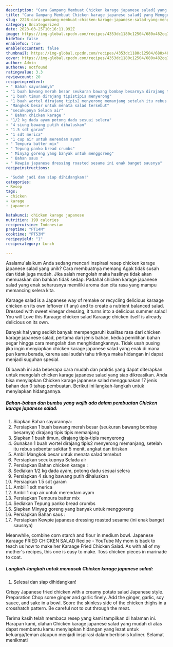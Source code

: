 ```yaml
---
description: "Cara Gampang Membuat Chicken karage japanese salad{ yang Menggugah Selera"
title: "Cara Gampang Membuat Chicken karage japanese salad{ yang Menggugah Selera"
slug: 2228-cara-gampang-membuat-chicken-karage-japanese-salad-yang-menggugah-selera
category: Uncategorized
date: 2023-03-25T10:16:11.992Z
image: https://img-global.cpcdn.com/recipes/4353dc1180c12504/680x482cq70/chicken-karage-japanese-salad-foto-resep-utama.jpg
hideToc: false
enableToc: true
enableTocContent: false
thumbnail: https://img-global.cpcdn.com/recipes/4353dc1180c12504/680x482cq70/chicken-karage-japanese-salad-foto-resep-utama.jpg
cover: https://img-global.cpcdn.com/recipes/4353dc1180c12504/680x482cq70/chicken-karage-japanese-salad-foto-resep-utama.jpg
author: Admin
authorAv: notfound
ratingvalue: 3.3
reviewcount: 20
recipeingredient:
- " Bahan sayurannya"
- "1 buah bawang merah besar seukuran bawang bombay besarnya dirajang tipis tipis memanjang"
- "1 buah timun dirajang tipistipis menyerong"
- "1 buah wortel dirajang tipis2 menyerong memanjang setelah itu rebus sebentar sekitar 5 menit angkat dan tiriskan"
- "Mangkok besar untuk menata salad tersebut"
- "secukupnya Selada air"
- " Bahan chicken karage "
- "1/2 kg dada ayam potong dadu sesuai selera"
- "4 siung bawang putih dihaluskan"
- "1.5 sdt garam"
- "1 sdt merica"
- "1 cup air untuk merendam ayam"
- " Tempura batter mix"
- " Tepung panko bread crumbs"
- " Minyag goreng yang banyak untuk menggoreng"
- " Bahan saus "
- " Kewpie japanese dressing roasted sesame ini enak banget sausnya"
recipeinstructions:

- "Sudah jadi dan siap dihidangkan!"
categories:
- Resep
tags:
- chicken
- karage
- japanese

katakunci: chicken karage japanese 
nutrition: 199 calories
recipecuisine: Indonesian
preptime: "PT14M"
cooktime: "PT53M"
recipeyield: "1"
recipecategory: Lunch

---
```



Asalamu'alaikum Anda sedang mencari inspirasi resep chicken karage japanese salad yang unik? Cara membuatnya memang Agak tidak susah dan tidak juga mudah. Jika salah mengolah maka hasilnya tidak akan memuaskan dan bahkan tidak sedap. Padahal chicken karage japanese salad yang enak seharusnya memiliki aroma dan cita rasa yang mampu memancing selera kita.


Karaage salad is a Japanese way of remake or recycling delicious karaage chicken on its own leftover (if any) and to create a nutrient balanced salad. Dressed with sweet vinegar dressing, it turns into a delicious summer salad! You will Love this Karaage chicken salad Karaage chicken itself is already delicious on its own.

Banyak hal yang sedikit banyak mempengaruhi kualitas rasa dari chicken karage japanese salad, pertama dari jenis bahan, kedua pemilihan bahan segar hingga cara mengolah dan menghidangkannya. Tidak usah pusing jika ingin menyiapkan chicken karage japanese salad yang enak di mana pun kamu berada, karena asal sudah tahu triknya maka hidangan ini dapat menjadi suguhan spesial.


Di bawah ini ada beberapa cara mudah dan praktis yang dapat diterapkan untuk mengolah chicken karage japanese salad yang siap dikreasikan. Anda bisa menyiapkan Chicken karage japanese salad menggunakan 17 jenis bahan dan 0 tahap pembuatan. Berikut ini langkah-langkah untuk menyiapkan hidangannya.

<!--inarticleads1-->

##### Bahan-bahan dan bumbu yang wajib ada dalam pembuatan Chicken karage japanese salad:

1. Siapkan  Bahan sayurannya:
1. Persiapkan 1 buah bawang merah besar (seukuran bawang bombay besarnya) dirajang tipis tipis memanjang
1. Siapkan 1 buah timun, dirajang tipis-tipis menyerong
1. Gunakan 1 buah wortel dirajang tipis2 menyerong memanjang, setelah itu rebus sebentar sekitar 5 menit, angkat dan tiriskan
1. Ambil Mangkok besar untuk menata salad tersebut
1. Persiapkan secukupnya Selada air
1. Persiapkan  Bahan chicken karage :
1. Sediakan 1/2 kg dada ayam, potong dadu sesuai selera
1. Persiapkan 4 siung bawang putih dihaluskan
1. Persiapkan 1.5 sdt garam
1. Ambil 1 sdt merica
1. Ambil 1 cup air untuk merendam ayam
1. Persiapkan  Tempura batter mix
1. Sediakan  Tepung panko bread crumbs
1. Siapkan  Minyag goreng yang banyak untuk menggoreng
1. Persiapkan  Bahan saus :
1. Persiapkan  Kewpie japanese dressing roasted sesame (ini enak banget sausnya)


Meanwhile, combine corn starch and flour in medium bowl. Japanese Karaage FRIED CHICKEN SALAD Recipe - YouTube My mom is back to teach us how to make her Karaage Fried Chicken Salad. As with all of my mother&#39;s recipes, this one is easy to make. Toss chicken pieces in marinade to coat. 

<!--inarticleads2-->

##### Langkah-langkah untuk memasak Chicken karage japanese salad:


1. Selesai dan siap dihidangkan!

Crispy Japanese fried chicken with a creamy potato salad Japanese style. Preparation Chop some ginger and garlic finely. Add the ginger, garlic, soy sauce, and sake in a bowl. Score the skinless side of the chicken thighs in a crosshatch pattern. Be careful not to cut through the meat. 

Terima kasih telah membaca resep yang kami tampilkan di halaman ini. Harapan kami, olahan Chicken karage japanese salad yang mudah di atas dapat membantu kamu menyiapkan hidangan yang lezat untuk keluarga/teman ataupun menjadi inspirasi dalam berbisnis kuliner. Selamat menikmati
